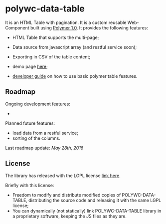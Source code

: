 # polywc-data-table

It is an HTML Table with pagination. It is a custom reusable Web-Component built using [Polymer 1.0](https://www.polymer-project.org/1.0/). It provides the following features:

 - HTML Table that supports the multi-page;
 - Data source from javascript array (and restful service soon);
 - Exporting in CSV of the table content;
 
 - demo page [here](http://donpir.github.io/polywc-data-table);
 - [developer guide](https://github.com/donpir/polywc-data-table/wiki) on how to use basic polymer table features.

## Roadmap

Ongoing development features:

 -
 

Planned future features:

 - load data from a restful service;
 - sorting of the columns.

Last roadmap update: _May 28th, 2016_

## License 

The library has released with the LGPL license [link here](http://www.gnu.org/licenses/lgpl.html).

Briefly with this license:
 
 - Freedom to modify and distribute modified copies of POLYWC-DATA-TABLE, distributing the source code and releasing it with the same LGPL license;
 - You can dynamically (not statically) link POLYWC-DATA-TABLE library in a proprietary software, keeping the JS files as they are.



